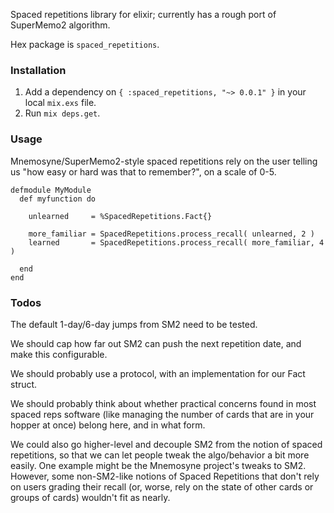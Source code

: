 
Spaced repetitions library for elixir; currently has a rough port of SuperMemo2 algorithm.

Hex package is `spaced_repetitions`.

### Installation

1. Add a dependency on `{ :spaced_repetitions, "~> 0.0.1" }` in your
   local `mix.exs` file.
2. Run `mix deps.get`.


### Usage

Mnemosyne/SuperMemo2-style spaced repetitions rely on the user telling us
"how easy or hard was that to remember?", on a scale of 0-5.

```
defmodule MyModule
  def myfunction do

    unlearned     = %SpacedRepetitions.Fact{}
    
    more_familiar = SpacedRepetitions.process_recall( unlearned, 2 )
    learned       = SpacedRepetitions.process_recall( more_familiar, 4 )
    
  end  
end
```

### Todos

The default 1-day/6-day jumps from SM2 need to be tested.

We should cap how far out SM2 can push the next repetition date, and make
this configurable.

We should probably use a protocol, with an implementation for our Fact struct.

We should probably think about whether practical concerns found in most spaced reps
software (like managing the number of cards that are in your hopper at once) belong
here, and in what form.

We could also go higher-level and decouple SM2 from the notion of spaced repetitions,
so that we can let people tweak the algo/behavior a bit more easily. One example might
be the Mnemosyne project's tweaks to SM2. However, some non-SM2-like notions of
Spaced Repetitions that don't rely on users grading their recall (or, worse,
rely on the state of other cards or groups of cards) wouldn't fit as nearly.